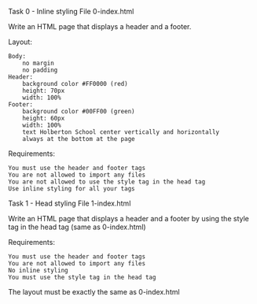 Task 0 - Inline styling
    File 0-index.html

Write an HTML page that displays a header and a footer.

Layout:

    Body:
        no margin
        no padding
    Header:
        background color #FF0000 (red)
        height: 70px
        width: 100%
    Footer:
        background color #00FF00 (green)
        height: 60px
        width: 100%
        text Holberton School center vertically and horizontally
        always at the bottom at the page
Requirements:

    You must use the header and footer tags
    You are not allowed to import any files
    You are not allowed to use the style tag in the head tag
    Use inline styling for all your tags

Task 1 - Head styling
    File 1-index.html

Write an HTML page that displays a header and a footer by using the style tag in the head tag (same as 0-index.html)

Requirements:

    You must use the header and footer tags
    You are not allowed to import any files
    No inline styling
    You must use the style tag in the head tag
The layout must be exactly the same as 0-index.html
